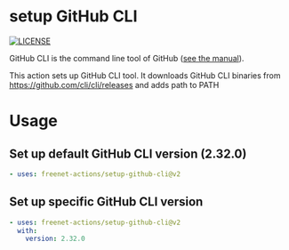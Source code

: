 # setup GitHub CLI
[![LICENSE](https://img.shields.io/github/license/freenet-actions/setup-github-cli)](https://github.com/freenet-actions/setup-github-cli/blob/main/LICENSE)

GitHub CLI is the command line tool of GitHub ([see the manual](https://cli.github.com/manual/)).

This action sets up GitHub CLI tool. It downloads GitHub CLI binaries from https://github.com/cli/cli/releases and adds path to PATH

   
# Usage
## Set up default GitHub CLI version (2.32.0)
```yaml
- uses: freenet-actions/setup-github-cli@v2
```
## Set up specific GitHub CLI version
```yaml
- uses: freenet-actions/setup-github-cli@v2
  with:
    version: 2.32.0
```
